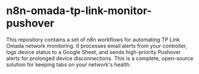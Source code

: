 # n8n-omada-tp-link-monitor-pushover
This repository contains a set of n8n workflows for automating TP Link Omada network monitoring. It processes email alerts from your controller, logs device status to a Google Sheet, and sends high-priority Pushover alerts for prolonged device disconnections. This is a complete, open-source solution for keeping tabs on your network's health.
